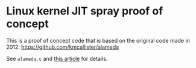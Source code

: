 # Linux kernel JIT spray proof of concept

This is a proof of concept code that is based on the original code made in 2012: https://github.com/kmcallister/alameda

See `alameda.c` and
[this article](http://mainisusuallyafunction.blogspot.com/2012/11/attacking-hardened-linux-systems-with.html)
for details.
